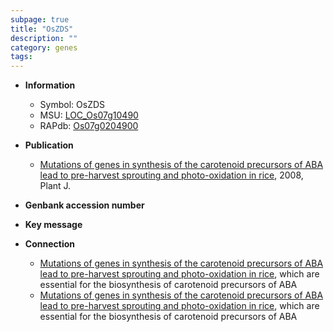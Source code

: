 ```yaml
---
subpage: true
title: "OsZDS"
description: ""
category: genes
tags: 
---
```


* **Information**  
    + Symbol: OsZDS  
    + MSU: [LOC_Os07g10490](http://rice.plantbiology.msu.edu/cgi-bin/ORF_infopage.cgi?orf=LOC_Os07g10490)  
    + RAPdb: [Os07g0204900](http://rapdb.dna.affrc.go.jp/viewer/gbrowse_details/irgsp1?name=Os07g0204900)  

* **Publication**  
    + [Mutations of genes in synthesis of the carotenoid precursors of ABA lead to pre-harvest sprouting and photo-oxidation in rice](http://www.ncbi.nlm.nih.gov/pubmed?term=Mutations+of+genes+in+synthesis+of+the+carotenoid+precursors+of+ABA+lead+to+pre-harvest+sprouting+and+photo-oxidation+in+rice%5BTitle%5D), 2008, Plant J.

* **Genbank accession number**  

* **Key message**  

* **Connection**  
    + [Mutations of genes in synthesis of the carotenoid precursors of ABA lead to pre-harvest sprouting and photo-oxidation in rice](beta-OsLCY), which are essential for the biosynthesis of carotenoid precursors of ABA
    + [Mutations of genes in synthesis of the carotenoid precursors of ABA lead to pre-harvest sprouting and photo-oxidation in rice](beta-OsLCY), which are essential for the biosynthesis of carotenoid precursors of ABA



